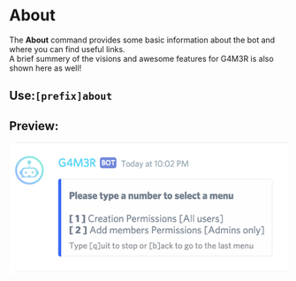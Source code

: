 # About

The **About** command provides some basic information about the bot and where you can find useful links.  
A brief summery of the visions and awesome features for G4M3R is also shown here as well!

## Use:`[prefix]about`

## Preview:

![](../../.gitbook/assets/image%20%2870%29.png)

